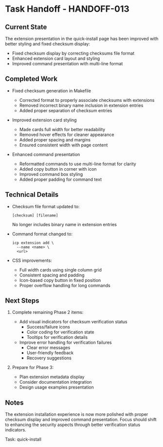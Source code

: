 # Task Handoff - HANDOFF-013

## Current State

The extension presentation in the quick-install page has been improved with better styling and fixed checksum display:

- Fixed checksum display by correcting checksums file format
- Enhanced extension card layout and styling
- Improved command presentation with multi-line format

## Completed Work

- Fixed checksum generation in Makefile

  - Corrected format to properly associate checksums with extensions
  - Removed incorrect binary name inclusion in extension entries
  - Added proper separation of checksum entries

- Improved extension card styling

  - Made cards full width for better readability
  - Removed hover effects for cleaner appearance
  - Added proper spacing and margins
  - Ensured consistent width with page content

- Enhanced command presentation
  - Reformatted commands to use multi-line format for clarity
  - Added copy button in corner with icon
  - Improved command box styling
  - Added proper padding for command text

## Technical Details

- Checksum file format updated to:

  ```
  [checksum] [filename]
  ```

  No longer includes binary name in extension entries

- Command format changed to:

  ```
  icp extension add \
    --name <name> \
    <url>
  ```

- CSS improvements:
  - Full width cards using single column grid
  - Consistent spacing and padding
  - Icon-based copy button in fixed position
  - Proper overflow handling for long commands

## Next Steps

1. Complete remaining Phase 2 items:

   - Add visual indicators for checksum verification status
     - Success/failure icons
     - Color coding for verification state
     - Tooltips for verification details
   - Improve error handling for verification failures
     - Clear error messages
     - User-friendly feedback
     - Recovery suggestions

2. Prepare for Phase 3:
   - Plan extension metadata display
   - Consider documentation integration
   - Design usage examples presentation

## Notes

The extension installation experience is now more polished with proper checksum display and improved command presentation. Focus should shift to enhancing the security aspects through better verification status indicators.

Task: quick-install
